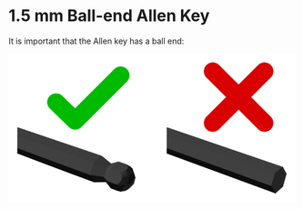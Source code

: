 # 1.5 mm Ball-end Allen Key

It is important that the Allen key has a ball end:

![](diagram/AllenKeyBall.png)
